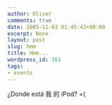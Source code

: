 ```yaml
---
author: Oliver
comments: true
date: 2005-11-03 01:45:43+00:00
excerpt: None
layout: post
slug: hmm
title: Hmm...
wordpress_id: 161
tags:
- events
---
```


¿Donde está 我 的 iPod? =(